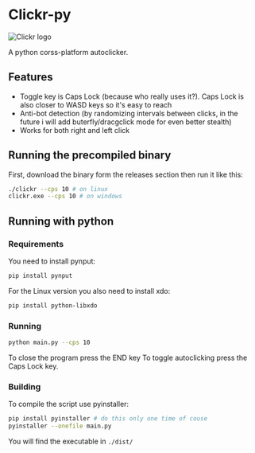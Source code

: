 # Clickr-py

![Clickr logo](https://github.com/mircea007/clickr/blob/main/img/logo.png?raw=true)

A python corss-platform autoclicker.

## Features

* Toggle key is Caps Lock (because who really uses it?). Caps Lock is also closer to WASD keys so it's easy to reach
* Anti-bot detection (by randomizing intervals between clicks, in the future i will add buterfly/dracgclick mode for even better stealth)
* Works for both right and left click

## Running the precompiled binary

First, download the binary form the releases section then run it like this:

```bash
./clickr --cps 10 # on linux
clickr.exe --cps 10 # on windows
```

## Running with python

### Requirements

You need to install pynput:
```bash
pip install pynput
```

For the Linux version you also need to install xdo:

```bash
pip install python-libxdo
```

### Running

```bash
python main.py --cps 10
```

To close the program press the END key
To toggle autoclicking press the Caps Lock key.

### Building

To compile the script use pyinstaller:
```bash
pip install pyinstaller # do this only one time of couse
pyinstaller --onefile main.py
```

You will find the executable in `./dist/`